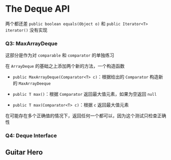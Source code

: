 # The Deque API

两个都还差 `public boolean equals(Object o)` 和 `public Iterator<T> iterator()` 没有实现



### Q3: MaxArrayDeque

这部分是作为对 `comparable` 和 `comparator` 的单独练习

在 `ArrayDeque` 的基础之上添加两个新的方法，一个构造函数

- `public MaxArrayDeque(Comparator<T> c)`：根据给出的 `Comparator` 构造新的 `MaxArrayDeeque` 

- `public T max()`：根据 `Comparator` 返回最大值元素，如果为空返回 `null` 
- `public T max(Comparator<T> c)`：根据 `c` 返回最大值元素

在可能存在多个正确值的情况下，返回任何一个都可以，因为这个测试只检查正确性



### Q4: Deque Interface



## Guitar Hero